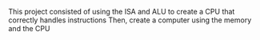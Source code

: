 This project consisted of using the ISA and ALU
to create a CPU that correctly handles instructions
Then, create a computer using the memory and the CPU

